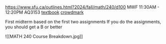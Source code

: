 https://www.sfu.ca/outlines.html?2024/fall/math/240/d100
MWF 11:30AM - 12:20PM AQ3153
[textbook](https://archive.org/details/linear-algebra-its-applications-6th)
[crowdmark](https://app.crowdmark.com/student/courses/fall-2024-math240-d100-algebra-i-linear-algebra)

First midterm based on the first two assignments
If you do the assignments, you should get a B or better

![[MATH 240 Course Breakdown.jpg]]